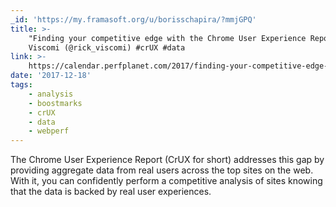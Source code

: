```yaml
---
_id: 'https://my.framasoft.org/u/borisschapira/?mmjGPQ'
title: >-
    "Finding your competitive edge with the Chrome User Experience Report", Rick
    Viscomi (@rick_viscomi) #crUX #data
link: >-
    https://calendar.perfplanet.com/2017/finding-your-competitive-edge-with-the-chrome-user-experience-report/
date: '2017-12-18'
tags:
    - analysis
    - boostmarks
    - crUX
    - data
    - webperf
---
```


<div class="markdown"><p>The Chrome User Experience Report (CrUX for short) addresses this gap by providing aggregate data from real users across the top sites on the web. With it, you can confidently perform a competitive analysis of sites knowing that the data is backed by real user experiences.
</p></div>
